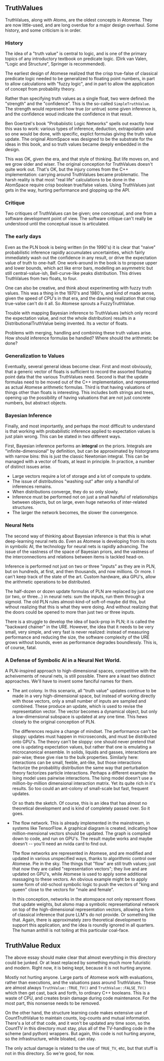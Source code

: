 TruthValues
-----------
TruthValues, along with Atoms, are the oldest concepts in Atomese. They
are now little-used, and are long overdue for a major design overhaul.
Some history, and some criticism is in order.

### History
The idea of a "truth value" is central to logic, and is one of the
primary topics of any introductory textbook on predicate logic.
(Dirk van Valen, "Logic and Structure", Springer is recommended).

The earliest design of Atomese realized that the crisp true-false
of classical predicate logic needed to be generalized to floating
point numbers, in part to allow calculations with "fuzzy logic",
and in part to allow the application of concept from probability
theory.

Rather than specifying truth values as a single float, two were
defined: the "strength" and the "confidence". This is the so-called
`SimpleTruthValue`. The strength would represent how true (or untrue)
some given inference is, and the confidence woud indicate the confidence
in that result.

Ben Goertzel's book "Probabiistic Logic Networks" spells out exactly how
this was to work: various types of inference, deduction, extrapolation
and so one would be done, with specific, explict formulas giving the
truth value update. The original AtomSpace was designed to be the
substrate for the ideas in this book, and so truth values became deeply
embedded in the design.

This was OK, given the era, and that style of thinking. But life moves
on, and we grow older and wiser. The original conception for TruthValues
doesn't quite work out. That's OK, but the injury comes from the C++
implementation: carrying around TruthValues became problematic. The
harsh reality is that most "real life" calculations to be done in the
AtomSpace require crisp boolean true/false values. Using TruthValues
just gets in the way, hurting performance and glopping up the API.

### Critique
Two critiques of TruthValues can be given; one conceptual, and one from
a software development point of view. The software critique can't really
be understood until the conceptual issue is articulated.

### The early days
Even as the PLN book is being written (in the 1990's) it is clear that
"naive" probabilistic inference rapidly accumulates uncertainties, which
fairly immediately wash out the confidence in any result, or drive the
expectation value of truth to one-half. One work-around in the book is
to propose upper and lower bounds, which act like error bars, modelling
an asymmetric but still central-value-ish, Bell-curve-like peaks
distribution. This drives TruthValues from two floats, to four.

One can also be creative, and think about experimenting with fuzzy truth
values. This was a thing in the 1970's and 1980's, and kind of made
sense, given the speed of CPU's in that era, and the dawning realization
that crisp true-valse can't do it all.  So Atomese sprouts a
FuzzyTruthValue.

Trouble with mapping Bayesian inference to TruthValues (which only
record the expectation value, and not the whole distribution) results
in a DistributionalTruthValue being invented. Its a vector of floats.

Problems with merging, handling and combining these truth values arise.
How should inference formulas be handled? Where should the arithmetic be
done?

### Generalization to Values
Eventually, several general ideas become clear. First and most
obviously, that a generic vector of floats is sufficient to record the
assorted floating point data that the various TruthValues need.
Second is that the update formulas need to be moved out of the C++
implementation, and represented as actual Atomese arithmetic formulas.
Third is that having valuations of things other than floats is
interesting. This includes both strings and trees, opening up the
possibility of having valuations that are not just concrete numbers,
but abstract objects.

### Bayesian Inference
Finally, and most importantly, and perhaps the most difficult to
understand is that working with probabilistic inference applied to
expectation values is just plain wrong. This can be stated in two
different ways.

First, Bayesian inference performs an **integral** on the priors.
Integrals are "infinite-dimensional" by definition, but can be
approximated by historgrams with narrow bins: this is just the
classic Newtonian integral. This can be managed with a vector of
floats, at least in principle. In practice, a number of distinct
issues arise.

* Large vectors require a lot of storage and a lot of compute to
  update.
* The issue of distributinos "washing out" after only a handful of
  inferences remains.
* When distributions converge, they do so only slowly.
* Inference must be performed not on just a small handful of
  relationships between objects, but on large, even huge networks
  of inter-related structures.
* The larger the network becomes, the slower the convergence.

### Neural Nets
The second way of thinking about Bayesian inference is that this is what
deep-learning neural nets do. Even as Atomese is developing from its
roots in symbolic AI, the technology for neural nets is rapidly
advancing. The issue of the vastness of the space of Bayesian priors,
and the vastness of the interconnections and relations between items is
tackled head-on.

Inference is performed not just on two or three "inputs" as they are in
PLN, but on hundreds, at first, and then thousands, and now millions. Or
more. I can't keep track of the state of the art.  Custom hardware, aka
GPU's, allow the arithmetic operations to be distributed.

The half-dozen or dozen update formulas of PLN are replaced by just one
(or two, or three...) in neural nets: sum the inputs, run them through a
sigmoid. The old PLN rules almost-kind-of soft-of-maybe did this, but
wthout realizing that this is what they were doing. And without
realizing that the doors could be opened to more than just two or
three inputs.

There is a struggle to develop the idea of back-prop in PLN; it is
called the "backward chainer" in the URE. However, the idea that it
needs to be very small, very simple, and very fast is never realized:
instead of measuring performance and reducing the size, the software
complexity of the URE grows without bounds, even as performance degrades
boundlessly.  This is, of course, fatal.

### A Defense of Symbolic AI in a Neural Net World.
A PLN-inspired approach to high-dimensional spaces, competitive with the
acheivements of neural nets, is still possible. There are a least two
distinct approaches. We'll have to invent some fanciful names for them.

* The ant colony. In this scenario, all "truth value" updates continue
  to be made in a very high-dimensional space, but instead of working
  directly with those vectors, only a small number of inputs are sampled
  and combined. These produce an update, which is used to revise the
  representation vector. The vector becomes a dynamical object, but
  only a low-dimensional subspace is updated at any one time.  This
  hews closely to the original conception of PLN.

  The differences require a change of mindset. The performance can't be
  sloppy: updates must happen in microseconds, and must be distributed
  onto GPU's. The theory can't be sloppy: one should never pretend that
  one is updating expectation values, but rather that one is emulating
  a microcanonical ensemble. In solids, liquids and gasses, interactions
  are pair-wise; these give rise to the bulk properties. Similarly here:
  interactions can be small, feeble, ant-like, but those interactions
  factorize the probablitiy distribution the same way that perturbation
  theory factorizes particle interactions.  Perhaps a different example:
  the Ising model uses pairwise interactions. The Ising model doesn't
  use a million-by-million dimensional interaction matrix. Yet its quite
  rich in it's results. So too could an ant-colony of small-scale but
  fast, frequent updates.

  Or so thats the sketch. Of course, this is an idea that has almost no
  theoretical development and is kind of completely passed over. So it
  goes.

* The flow network. This is already implemented in the mainstream, in
  systems like TensorFlow. A graphical diagram is created, indicating
  how million-mensional vectors should be updated. The graph is compiled
  down to code, and run on GPU's. The result maybe works and maybe
  doesn't -- you'll need an nvida card to find out.

  The flow networks are represented in Atomese, and are modified and
  updated in various unspecified ways, thanks to algorithmic control
  over Atomese. Pie in the sky.  The things that "flow" are still truth
  values; just that now they are called "representation vectors";
  they live and are updated on GPU's, while Atomese is used to apply
  some additional massaging to these vectors. An obvious example
  might be to apply some form of old-school symbolic logic to push the
  vectors of "king and queen" close to the vectors for "male and
  female".

  In this conception, networks in the atomspace not only represent flows
  that update weights, but alsmo map a symbolic representational network
  on top of the high-dimensional representation vectors, allowing a form
  of classical inference that pure LLM's do not provide. Or something
  like that. Again, there is approximately zero theoretical development
  to support this application, and the idea is roundly ignored in all
  quarters. The human anthill is not toiling at this particular
  coal-face.

TruthValue Redux
----------------
The above essay should make clear that almost everything in this
directory could be junked. Or at least replaced by something much more
futuristic and modern. Right now, it is being kept, because it is not
hurting anyone.

Mostly not hurting anyone. Large parts of Atomese work with evaluations,
rather than executions, and the valuations pass around TruthValues.
These are almost always `TruthValue::TRUE_TV()` and
`TruthValue::FALSE_TV()` which then get cast, back and forth, to
ordinary C++ booleans. This is a waste of CPU, and creates brain damage
during code maintenance. For the most part, this nonsense needs to be
removed.

On the other hand, the structure learning code makes extensive use of
CountTruthValue to maintain counts, log-counts and mutual information.
There's a lot of that code, and it won't be updated any time soon, so
the CountTV in this directory must stay, plus all of the TV-handling
code in the scheme (and python) wrappers. But again, this code is not
hurting anyone, so the infrastructure, while bloated, can stay.

The only actual damage is related to the use of `TRUE_TV`, etc, but
that stuff is not in this directory. So we're good, for now.
